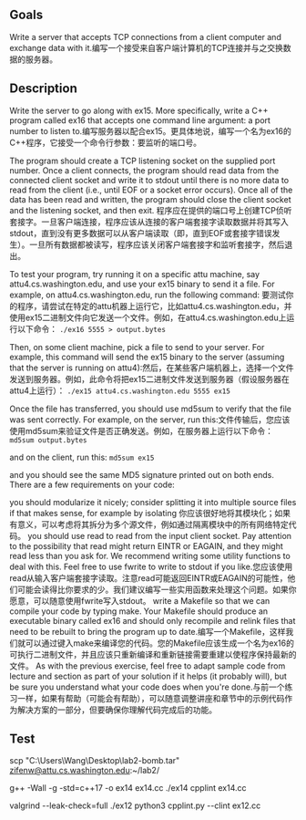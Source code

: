 ## Goals
Write a server that accepts TCP connections from a client computer and exchange data with it.编写一个接受来自客户端计算机的TCP连接并与之交换数据的服务器。

## Description
Write the server to go along with ex15. More specifically, write a C++ program called ex16 that accepts one command line argument: a port number to listen to.编写服务器以配合ex15。更具体地说，编写一个名为ex16的C++程序，它接受一个命令行参数：要监听的端口号。

The program should create a TCP listening socket on the supplied port number. Once a client connects, the program should read data from the connected client socket and write it to stdout until there is no more data to read from the client (i.e., until EOF or a socket error occurs). Once all of the data has been read and written, the program should close the client socket and the listening socket, and then exit. 程序应在提供的端口号上创建TCP侦听套接字。一旦客户端连接，程序应该从连接的客户端套接字读取数据并将其写入stdout，直到没有更多数据可以从客户端读取（即，直到EOF或套接字错误发生）。一旦所有数据都被读写，程序应该关闭客户端套接字和监听套接字，然后退出。

To test your program, try running it on a specific attu machine, say attu4.cs.washington.edu, and use your ex15 binary to send it a file. For example, on attu4.cs.washington.edu, run the following command: 要测试你的程序，请尝试在特定的attu机器上运行它，比如attu4.cs.washington.edu，并使用ex15二进制文件向它发送一个文件。例如，在attu4.cs.washington.edu上运行以下命令：
`./ex16 5555 > output.bytes`

Then, on some client machine, pick a file to send to your server. For example, this command will send the ex15 binary to the server (assuming that the server is running on attu4):然后，在某些客户端机器上，选择一个文件发送到服务器。例如，此命令将把ex15二进制文件发送到服务器（假设服务器在attu4上运行）：
`./ex15 attu4.cs.washington.edu 5555 ex15`

Once the file has transferred, you should use md5sum to verify that the file was sent correctly. For example, on the server, run this:文件传输后，您应该使用md5sum来验证文件是否正确发送。例如，在服务器上运行以下命令：
`md5sum output.bytes`

and on the client, run this:
`md5sum ex15`

and you should see the same MD5 signature printed out on both ends.
There are a few requirements on your code:

you should modularize it nicely; consider splitting it into multiple source files if that makes sense, for example by isolating 你应该很好地将其模块化；如果有意义，可以考虑将其拆分为多个源文件，例如通过隔离模块中的所有网络特定代码。
you should use read to read from the input client socket. Pay attention to the possibility that read might return EINTR or EAGAIN, and they might read less than you ask for. We recommend writing some utility functions to deal with this. Feel free to use fwrite to write to stdout if you like.您应该使用read从输入客户端套接字读取。注意read可能返回EINTR或EAGAIN的可能性，他们可能会读得比你要求的少。我们建议编写一些实用函数来处理这个问题。如果你愿意，可以随意使用fwrite写入stdout。
write a Makefile so that we can compile your code by typing make. Your Makefile should produce an executable binary called ex16 and should only recompile and relink files that need to be rebuilt to bring the program up to date.编写一个Makefile，这样我们就可以通过键入make来编译您的代码。您的Makefile应该生成一个名为ex16的可执行二进制文件，并且应该只重新编译和重新链接需要重建以使程序保持最新的文件。
As with the previous exercise, feel free to adapt sample code from lecture and section as part of your solution if it helps (it probably will), but be sure you understand what your code does when you're done.与前一个练习一样，如果有帮助（可能会有帮助），可以随意调整讲座和章节中的示例代码作为解决方案的一部分，但要确保你理解代码完成后的功能。


## Test
scp "C:\Users\Wang\Desktop\lab2-bomb.tar" zifenw@attu.cs.washington.edu:~/lab2/

g++ -Wall -g -std=c++17 -o ex14 ex14.cc
./ex14
cpplint ex14.cc

valgrind --leak-check=full ./ex12
python3 cpplint.py --clint ex12.cc